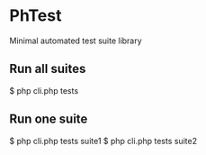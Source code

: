# PhTest

Minimal automated test suite library

## Run all suites

$ php cli.php tests

## Run one suite

$ php cli.php tests suite1
$ php cli.php tests suite2